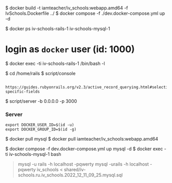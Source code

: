 $ docker build -t iamteacher/iv_schools:webapp.amd64 -f IvSchools.Dockerfile ../
$ docker compose -f ./dev.docker-compose.yml up -d

$ docker ps
  iv-schools-rails-1
  iv-schools-mysql-1

# login as `docker` user (id: 1000)
$ docker exec -ti iv-schools-rails-1 /bin/bash -l

$ cd /home/rails
$ script/console

```
  https://guides.rubyonrails.org/v2.3/active_record_querying.html#selecting-specific-fields
```

$ script/server -b 0.0.0.0 -p 3000

### Server

```
export DOCKER_USER_ID=$(id -u)
export DOCKER_GROUP_ID=$(id -g)
```

$ docker pull mysql
$ docker pull iamteacher/iv_schools:webapp.amd64

$ docker compose -f dev.docker-compose.yml up mysql -d
$ docker exec -ti iv-schools-mysql-1 bash

> mysql -u rails -h localhost -pqwerty
> mysql -urails -h localhost -pqwerty  iv_schools < shared/iv-schools.ru.iv_schools.2022_12_11_09_25.mysql.sql
